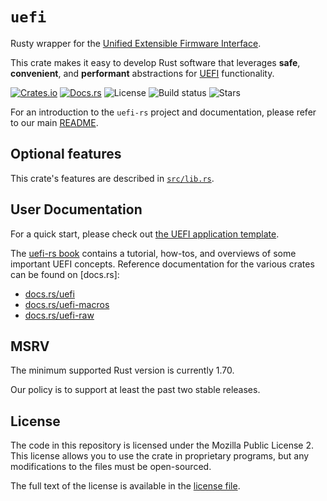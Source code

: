 # `uefi`

Rusty wrapper for the [Unified Extensible Firmware Interface][UEFI].

This crate makes it easy to develop Rust software that leverages **safe**,
**convenient**, and **performant** abstractions for [UEFI] functionality.

[![Crates.io](https://img.shields.io/crates/v/uefi)](https://crates.io/crates/uefi)
[![Docs.rs](https://docs.rs/uefi/badge.svg)](https://docs.rs/uefi)
![License](https://img.shields.io/github/license/rust-osdev/uefi-rs)
![Build status](https://github.com/rust-osdev/uefi-rs/workflows/Rust/badge.svg)
![Stars](https://img.shields.io/github/stars/rust-osdev/uefi-rs)

For an introduction to the `uefi-rs` project and documentation, please refer to
our main [README].

[README]: https://github.com/rust-osdev/uefi-rs/blob/main/README.md

## Optional features

This crate's features are described in [`src/lib.rs`].

[`src/lib.rs`]: src/lib.rs

## User Documentation

<!-- KEEP IN SYNC WITH MAIN README -->

For a quick start, please check out [the UEFI application template](template).

The [uefi-rs book] contains a tutorial, how-tos, and overviews of some important
UEFI concepts. Reference documentation for the various crates can be found on
[docs.rs]:

- [docs.rs/uefi](https://docs.rs/uefi)
- [docs.rs/uefi-macros](https://docs.rs/uefi-macros)
- [docs.rs/uefi-raw](https://docs.rs/uefi-raw)

[spec]: http://www.uefi.org/specifications
[uefi-rs book]: https://rust-osdev.github.io/uefi-rs/HEAD

## MSRV

The minimum supported Rust version is currently 1.70.

Our policy is to support at least the past two stable releases.

## License

The code in this repository is licensed under the Mozilla Public License 2.
This license allows you to use the crate in proprietary programs, but any modifications to the files must be open-sourced.

The full text of the license is available in the [license file](LICENSE).


[UEFI]: https://en.wikipedia.org/wiki/Unified_Extensible_Firmware_Interface
